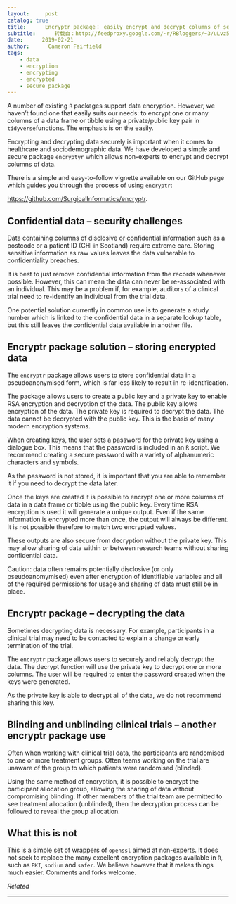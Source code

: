 ```yaml
---
layout:     post
catalog: true
title:      Encryptr package： easily encrypt and decrypt columns of sensitive data
subtitle:      转载自：http://feedproxy.google.com/~r/RBloggers/~3/uLvz5jI2xyA/
date:      2019-02-21
author:      Cameron Fairfield
tags:
    - data
    - encryption
    - encrypting
    - encrypted
    - secure package
---
```






A number of existing `R` packages support data encryption. However, we haven’t found one that easily suits our needs: to encrypt one or many columns of a data frame or tibble using a private/public key pair in `tidyverse`functions. The emphasis is on the easily. 

Encrypting and decrypting data securely is important when it comes to healthcare and sociodemographic data. We have developed a simple and secure package `encryptyr` which allows non-experts to encrypt and decrypt columns of data. 

There is a simple and easy-to-follow vignette available on our GitHub page which guides you through the process of using `encryptr`: 

https://github.com/SurgicalInformatics/encryptr.

## Confidential data – security challenges

Data containing columns of disclosive or confidential information such as a postcode or a patient ID (CHI in Scotland) require extreme care. Storing sensitive information as raw values leaves the data vulnerable to confidentiality breaches. 

It is best to just remove confidential information from the records whenever possible. However, this can mean the data can never be re-associated with an individual. This may be a problem if, for example, auditors of a clinical trial need to re-identify an individual from the trial data. 

One potential solution currently in common use is to generate a study number which is linked to the confidential data in a separate lookup table, but this still leaves the confidential data available in another file.

## Encryptr package solution – storing encrypted data

The `encryptr` package allows users to store confidential data in a pseudoanonymised form, which is far less likely to result in re-identification. 

The package allows users to create a public key and a private key to enable RSA encryption and decryption of the data. The public key allows encryption of the data. The private key is required to decrypt the data. The data cannot be decrypted with the public key. This is the basis of many modern encryption systems. 

When creating keys, the user sets a password for the private key using a dialogue box. This means that the password is included in an `R` script. We recommend creating a secure password with a variety of alphanumeric characters and symbols. 

As the password is not stored, it is important that you are able to remember it if you need to decrypt the data later.

Once the keys are created it is possible to encrypt one or more columns of data in a data frame or tibble using the public key. Every time RSA encryption is used it will generate a unique output. Even if the same information is encrypted more than once, the output will always be different. It is not possible therefore to match two encrypted values. 

These outputs are also secure from decryption without the private key. This may allow sharing of data within or between research teams without sharing confidential data. 

Caution: data often remains potentially disclosive (or only pseudoanomymised) even after encryption of identifiable variables and all of the required permissions for usage and sharing of data must still be in place.

## Encryptr package – decrypting the data

Sometimes decrypting data is necessary. For example, participants in a clinical trial may need to be contacted to explain a change or early termination of the trial.

The `encryptr` package allows users to securely and reliably decrypt the data. The decrypt function will use the private key to decrypt one or more columns. The user will be required to enter the password created when the keys were generated. 

As the private key is able to decrypt all of the data, we do not recommend sharing this key.

## Blinding and unblinding clinical trials – another encryptr package use

Often when working with clinical trial data, the participants are randomised to one or more treatment groups. Often teams working on the trial are unaware of the group to which patients were randomised (blinded). 

Using the same method of encryption, it is possible to encrypt the participant allocation group, allowing the sharing of data without compromising blinding. If other members of the trial team are permitted to see treatment allocation (unblinded), then the decryption process can be followed to reveal the group allocation.

## What this is not

This is a simple set of wrappers of `openssl` aimed at non-experts. It does not seek to replace the many excellent encryption packages available in `R`, such as `PKI`, `sodium` and `safer`. We believe however that it makes things much easier. Comments and forks welcome. 


*Related*








---
